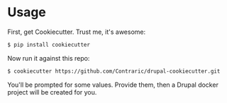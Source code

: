 # Usage

First, get Cookiecutter. Trust me, it's awesome:

```sh
$ pip install cookiecutter
```

Now run it against this repo:
```sh
$ cookiecutter https://github.com/Contraric/drupal-cookiecutter.git
```

You'll be prompted for some values. Provide them, then a Drupal docker project will be created for you.